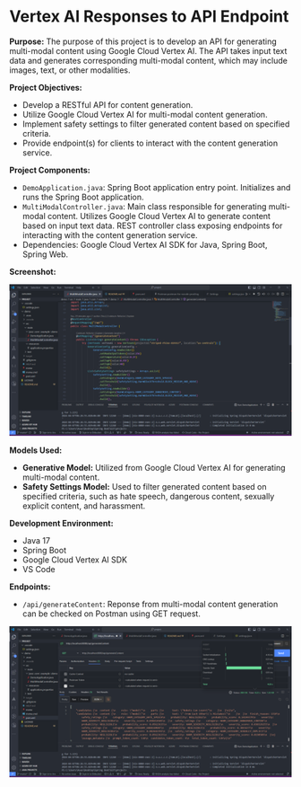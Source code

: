 # Vertex AI Responses to API Endpoint

**Purpose:**
The purpose of this project is to develop an API for generating multi-modal content using Google Cloud Vertex AI. The API takes input text data and generates corresponding multi-modal content, which may include images, text, or other modalities.

**Project Objectives:**
- Develop a RESTful API for content generation.
- Utilize Google Cloud Vertex AI for multi-modal content generation.
- Implement safety settings to filter generated content based on specified criteria.
- Provide endpoint(s) for clients to interact with the content generation service.

**Project Components:**
- `DemoApplication.java`: Spring Boot application entry point. Initializes and runs the Spring Boot application. 
- `MultiModalController.java`: Main class responsible for generating multi-modal content. Utilizes Google Cloud Vertex AI to generate content based on input text data. REST controller class exposing endpoints for interacting with the content generation service.
- Dependencies: Google Cloud Vertex AI SDK for Java, Spring Boot, Spring Web.

**Screenshot:**

![MultiModal](MultiModal.png)

**Models Used:**
- **Generative Model:** Utilized from Google Cloud Vertex AI for generating multi-modal content.
- **Safety Settings Model:** Used to filter generated content based on specified criteria, such as hate speech, dangerous content, sexually explicit content, and harassment.

**Development Environment:**
- Java 17
- Spring Boot
- Google Cloud Vertex AI SDK
- VS Code

**Endpoints:**
- `/api/generateContent`: Reponse from multi-modal content generation can be checked on Postman using GET request.

![Response](Response.png)